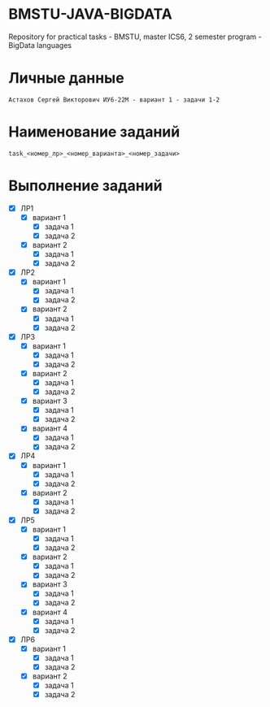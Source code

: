 # BMSTU-JAVA-BIGDATA

Repository for practical tasks - BMSTU, master ICS6, 2 semester program - BigData languages

# Личные данные

```
Астахов Сергей Викторович ИУ6-22М - вариант 1 - задачи 1-2
```

# Наименование заданий

```
task_<номер_лр>_<номер_варианта>_<номер_задачи>
```

# Выполнение заданий

- [X] ЛР1
  - [X] вариант 1
    - [X] задача 1
    - [X] задача 2
  - [X] вариант 2
    - [X] задача 1
    - [X] задача 2
- [X] ЛР2
  - [X] вариант 1
    - [X] задача 1
    - [X] задача 2
  - [X] вариант 2
    - [X] задача 1
    - [X] задача 2
- [X] ЛР3
  - [X] вариант 1
    - [X] задача 1
    - [X] задача 2
  - [X] вариант 2
    - [X] задача 1
    - [X] задача 2
  - [X] вариант 3
    - [X] задача 1
    - [X] задача 2
  - [X] вариант 4
    - [X] задача 1
    - [X] задача 2
- [X] ЛР4
  - [X] вариант 1
    - [X] задача 1
    - [X] задача 2
  - [X] вариант 2
    - [X] задача 1
    - [X] задача 2
- [X] ЛР5
  - [X] вариант 1
    - [X] задача 1
    - [X] задача 2
  - [X] вариант 2
    - [X] задача 1
    - [X] задача 2
  - [X] вариант 3
    - [X] задача 1
    - [X] задача 2
  - [X] вариант 4
    - [X] задача 1
    - [X] задача 2
- [X] ЛР6
  - [X] вариант 1
    - [X] задача 1
    - [X] задача 2
  - [X] вариант 2
    - [X] задача 1
    - [X] задача 2